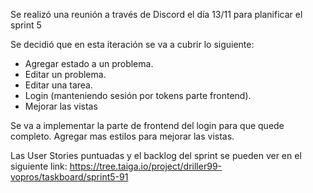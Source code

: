 Se realizó una reunión a través de Discord el día 13/11 para planificar el sprint 5

Se decidió que en esta iteración se va a cubrir lo siguiente:


* Agregar estado a un problema.
* Editar un problema.
* Editar una tarea.
* Login (manteniendo sesión por tokens parte frontend).
* Mejorar las vistas

Se va a implementar la parte de frontend del login para que quede completo. Agregar mas estilos para mejorar las vistas.

Las User Stories puntuadas y el backlog del sprint se pueden ver en el siguiente link: 
https://tree.taiga.io/project/driller99-vopros/taskboard/sprint5-91